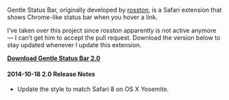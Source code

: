Gentle Status Bar, originally developed by [rosston](https://github.com/rosston/Gentle-Status-Bar "Gentle Status Bar"), is a Safari extension that shows Chrome-like status bar when you hover a link.

I’ve taken over this project since rosston apparently is not active anymore — I can’t get him to accept the pull request. Download the version below to stay updated whenever I update this extension.

[**Download Gentle Status Bar 2.0**](https://raw.github.com/sayzlim/Gentle-Status-Bar/blob/master/gentlestatus.safariextz "Download Gentle Status Bar 2.0")


#### 2014-10-18 2.0 Release Notes

- Update the style to match Safari 8 on OS X Yosemite.